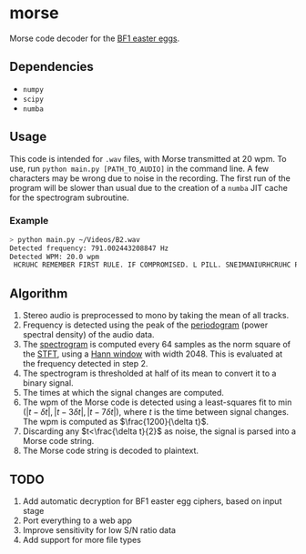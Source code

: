 # morse

Morse code decoder for the [BF1 easter eggs](https://wiki.gamedetectives.net/index.php?title=Battlefield_1#Headphones_and_Morse_code).

## Dependencies

* `numpy`
* `scipy`
* `numba`

## Usage

This code is intended for `.wav` files, with Morse transmitted at 20 wpm. To use, run `python main.py [PATH_TO_AUDIO]` in the command line. A few characters may be wrong due to noise in the recording. The first run of the program will be slower than usual due to the creation of a `numba` JIT cache for the spectrogram subroutine.

### Example

```bash
> python main.py ~/Videos/B2.wav
Detected frequency: 791.002443208847 Hz
Detected WPM: 20.0 wpm
 HCRUHC REMEMBER FIRST RULE. IF COMPROMISED. L PILL. SNEIMANIURHCRUHC REMEMBER FIRST RULE. IF COMPROMISED. L PILL. SNEIMANIURHCRUHC REMEMBER FI
```

## Algorithm

1. Stereo audio is preprocessed to mono by taking the mean of all tracks.
2. Frequency is detected using the peak of the [periodogram](https://en.wikipedia.org/wiki/Periodogram) (power spectral density) of the audio data.
3. The [spectrogram](https://en.wikipedia.org/wiki/Spectrogram) is computed every 64 samples as the norm square of the [STFT](https://en.wikipedia.org/wiki/Short-time_Fourier_transform), using a [Hann window](https://en.wikipedia.org/wiki/Hann_function) with width 2048. This is evaluated at the frequency detected in step 2.
4. The spectrogram is thresholded at half of its mean to convert it to a binary signal.
5. The times at which the signal changes are computed.
6. The wpm of the Morse code is detected using a least-squares fit to $\mathop{\mathrm{min}}\left(\left|t-\delta t\right|,\left|t-3\delta t\right|,\left|t-7\delta t\right|\right)$, where $t$ is the time between signal changes. The wpm is computed as $\frac{1200}{\delta t}$.
7. Discarding any $t<\frac{\delta t}{2}$ as noise, the signal is parsed into a Morse code string.
8. The Morse code string is decoded to plaintext.

## TODO

1. Add automatic decryption for BF1 easter egg ciphers, based on input stage
2. Port everything to a web app
3. Improve sensitivity for low S/N ratio data
4. Add support for more file types
